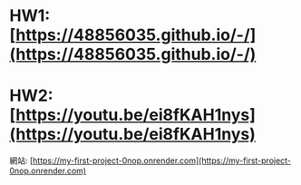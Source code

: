 # HW1: [https://48856035.github.io/-/](https://48856035.github.io/-/)

# HW2: [https://youtu.be/ei8fKAH1nys](https://youtu.be/ei8fKAH1nys)

網站: [https://my-first-project-0nop.onrender.com](https://my-first-project-0nop.onrender.com)

